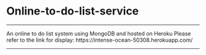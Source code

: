 # Online-to-do-list-service
<hr>
An online to do list system using MongoDB and hosted on Heroku
Please refer to the link for display: https://intense-ocean-50308.herokuapp.com/
<hr>
